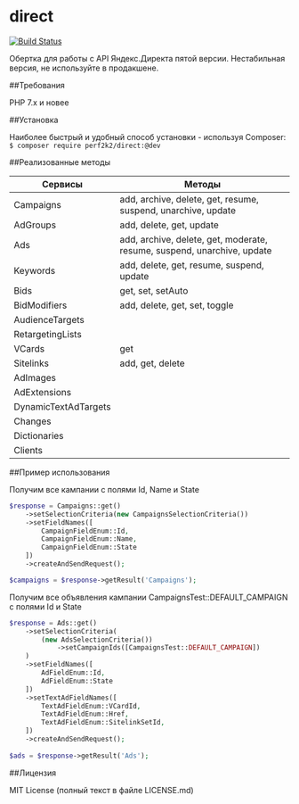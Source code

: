 # direct
[![Build Status](https://travis-ci.org/perf2k2/direct.svg?branch=master)](https://travis-ci.org/perf2k2/direct)

Обертка для работы с API Яндекс.Директа пятой версии. Нестабильная версия, не используйте в продакшене.

##Требования

PHP 7.x и новее

##Установка

Наиболее быстрый и удобный способ установки - используя Composer:
`$ composer require perf2k2/direct:@dev`

##Реализованные методы

Сервисы | Методы 
--- | ---
Campaigns|add, archive, delete, get, resume, suspend, unarchive, update
AdGroups|add, delete, get, update
Ads|add, archive, delete, get, moderate, resume, suspend, unarchive, update
Keywords|add, delete, get, resume, suspend, update
Bids|get, set, setAuto
BidModifiers|add, delete, get, set, toggle
AudienceTargets|
RetargetingLists|
VCards|get
Sitelinks|add, get, delete
AdImages|
AdExtensions|
DynamicTextAdTargets|
Changes|
Dictionaries|
Clients|

##Пример использования

Получим все кампании с полями Id, Name и State
```php
$response = Campaigns::get()
    ->setSelectionCriteria(new CampaignsSelectionCriteria())
    ->setFieldNames([
        CampaignFieldEnum::Id,
        CampaignFieldEnum::Name,
        CampaignFieldEnum::State
    ])
    ->createAndSendRequest();

$campaigns = $response->getResult('Campaigns');
```

Получим все объявления кампании CampaignsTest::DEFAULT_CAMPAIGN с полями Id и State
```php
$response = Ads::get()
    ->setSelectionCriteria(
        (new AdsSelectionCriteria())
            ->setCampaignIds([CampaignsTest::DEFAULT_CAMPAIGN])
    )
    ->setFieldNames([
        AdFieldEnum::Id,
        AdFieldEnum::State
    ])
    ->setTextAdFieldNames([
        TextAdFieldEnum::VCardId,
        TextAdFieldEnum::Href,
        TextAdFieldEnum::SitelinkSetId,
    ])
    ->createAndSendRequest();
        
$ads = $response->getResult('Ads');
```

##Лицензия

MIT License (полный текст в файле LICENSE.md)